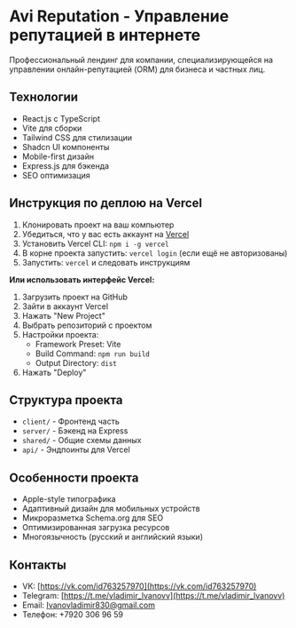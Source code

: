 # Avi Reputation - Управление репутацией в интернете

Профессиональный лендинг для компании, специализирующейся на управлении онлайн-репутацией (ORM) для бизнеса и частных лиц.

## Технологии

- React.js с TypeScript
- Vite для сборки
- Tailwind CSS для стилизации
- Shadcn UI компоненты
- Mobile-first дизайн
- Express.js для бэкенда
- SEO оптимизация

## Инструкция по деплою на Vercel

1. Клонировать проект на ваш компьютер
2. Убедиться, что у вас есть аккаунт на [Vercel](https://vercel.com)
3. Установить Vercel CLI: `npm i -g vercel`
4. В корне проекта запустить: `vercel login` (если ещё не авторизованы)
5. Запустить: `vercel` и следовать инструкциям

**Или использовать интерфейс Vercel:**

1. Загрузить проект на GitHub
2. Зайти в аккаунт Vercel
3. Нажать "New Project"
4. Выбрать репозиторий с проектом
5. Настройки проекта:
   - Framework Preset: Vite
   - Build Command: `npm run build`
   - Output Directory: `dist`
6. Нажать "Deploy"

## Структура проекта

- `client/` - Фронтенд часть 
- `server/` - Бэкенд на Express 
- `shared/` - Общие схемы данных
- `api/` - Эндпоинты для Vercel

## Особенности проекта

- Apple-style типографика
- Адаптивный дизайн для мобильных устройств
- Микроразметка Schema.org для SEO
- Оптимизированная загрузка ресурсов
- Многоязычность (русский и английский языки)

## Контакты

- VK: [https://vk.com/id763257970](https://vk.com/id763257970)
- Telegram: [https://t.me/vladimir_lvanovv](https://t.me/vladimir_lvanovv)
- Email: Ivanovladimir830@gmail.com
- Телефон: +7920 306 96 59